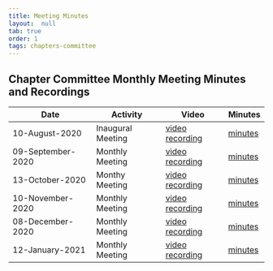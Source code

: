 ```yaml
---
title: Meeting Minutes
layout:  null
tab: true
order: 1
tags: chapters-committee
---
```


## Chapter Committee Monthly Meeting Minutes and Recordings

| Date |Activity| Video   |Minutes   | 
|------|-------|----------|----------|
| 10-August-2020 | Inaugural Meeting | [video recording](https://drive.google.com/file/d/1-QWKmuVOcz_itAZWkpCtwPBcsq5jO1bG/view?usp=sharing) | [minutes](https://docs.google.com/document/d/1mk6XH2UXgoN3NDj4NQ6b3XLlmgieWd4ZESNuMN-1x1M/edit?usp=sharing)|
| 09-September-2020 | Monthly Meeting | [video recording](https://drive.google.com/file/d/1XvdpAHRtqUCCGbe2QB9XyRfBZuRajxBR/view?usp=sharing) | [minutes](https://docs.google.com/document/d/1FDVbggGL1wLCU97vToqEOkdDRfASt_L5UYcpYRLpTmE/edit?usp=sharing)|
| 13-October-2020 | Monthy Meeting | [video recording](https://drive.google.com/file/d/1xgsdk7qclliYLSJ57yFgShbjzrjbVyrK/view?usp=sharing) | [minutes](https://docs.google.com/document/d/1mk6XH2UXgoN3NDj4NQ6b3XLlmgieWd4ZESNuMN-1x1M/edit?usp=sharing)|
| 10-November-2020 | Monthly Meeting | [video recording](https://drive.google.com/file/d/1IfuEIPxgTr3Ypb8Ah2iZcafe6Wqc7oeC/view?usp=sharing) | [minutes](https://docs.google.com/document/d/1UKCLH4i7ajQU59k8Wp7uq0qRbzbUEkwDHNLdLfTAOH0/edit?usp=sharing)|
| 08-December-2020 | Monthly Meeting | [video recording](https://drive.google.com/file/d/1an9p2EPa81ShlkewnocwTA2MpMCAiTuW/view?usp=sharing) | [minutes](...)|
| 12-January-2021 | Monthly Meeting | [video recording](https://drive.google.com/file/d/1jAmSzM4aisNtRfuLrYdR-ML2ZrleBuBb/view?usp=sharing) | [minutes](https://docs.google.com/document/d/1xfAeRW3TrjI_I5b2xoleg2x_nzfxQ8Fcsc86C0b-sxA/edit?usp=sharing)|
